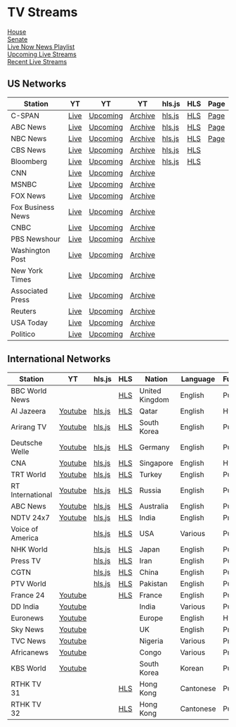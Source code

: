 # TV Streams

<link rel="stylesheet" type="text/css" href="css/markdown.css">
<link rel="shortcut icon" href="ico/favicon.png" type="image/x-icon">

[House](house.html)  
[Senate](senate.html)  
[Live Now News Playlist](https://www.youtube.com/playlist?list=PL3ZQ5CpNulQmA2Tegc98c0XXJTzuKb0wS)  
[Upcoming Live Streams](https://www.youtube.com/playlist?list=PLU12uITxBEPHHlOIWGAIezbshH82rGpKp)  
[Recent Live Streams](https://www.youtube.com/playlist?list=PLU12uITxBEPFteq84ODnPRJjskBgVQC2M)

## US Networks

| Station | YT | YT | YT | hls.js | HLS | Page | 
|-|-|-|-|-|-|-|
| C-SPAN | [Live](https://www.youtube.com/c/cspan/live) | [Upcoming](https://www.youtube.com/c/cspan/videos?view=2&live_view=502) | [Archive](https://www.youtube.com/c/cspan/videos?view=2&live_view=503) | [hls.js](https://www.danburd.com/hlsjsvideo.html?stream=https://skystreams-lh.akamaihd.net/i/SkyC1_1@500806/master.m3u8) | [HLS](https://skystreams-lh.akamaihd.net/i/SkyC1_1@500806/master.m3u8) | [Page](https://www.danburd.com/cspan.html) |
| ABC News | [Live](https://www.youtube.com/c/ABCNews/live) | [Upcoming](https://www.youtube.com/c/ABCNews/videos?view=2&live_view=502) | [Archive](https://www.youtube.com/c/ABCNews/videos?view=2&live_view=503) | [hls.js](https://www.danburd.com/hlsjsvideo.html?stream=https://content.uplynk.com/channel/3324f2467c414329b3b0cc5cd987b6be.m3u8) | [HLS](https://content.uplynk.com/channel/3324f2467c414329b3b0cc5cd987b6be.m3u8) | [Page](https://www.danburd.com/abcnews.html) |
| NBC News | [Live](https://www.youtube.com/c/NBCNews/live) | [Upcoming](https://www.youtube.com/c/NBCNews/videos?view=2&live_view=502) | [Archive](https://www.youtube.com/c/NBCNews/videos?view=2&live_view=503) | [hls.js](https://www.danburd.com/hlsjsvideo.html?stream=https://nbcnews2.akamaized.net/hls/live/723426/NBCNewsPlaymaker24x7Linear99a3a827-ua/master.m3u8) | [HLS](https://nbcnews2.akamaized.net/hls/live/723426/NBCNewsPlaymaker24x7Linear99a3a827-ua/master.m3u8) | [Page](https://www.danburd.com/nbcnews.html) |
| CBS News | [Live](https://www.youtube.com/c/CBSNews/live) | [Upcoming](https://www.youtube.com/c/CBSNews/videos?view=2&live_view=502) | [Archive](https://www.youtube.com/c/CBSNews/videos?view=2&live_view=503) | [hls.js](https://www.danburd.com/hlsjsvideo.html?stream=https://cbsnewshd-lh.akamaihd.net/i/CBSNHD_7@199302/master.m3u8) | [HLS](https://cbsnewshd-lh.akamaihd.net/i/CBSNHD_7@199302/master.m3u8) |
| Bloomberg | [Live](https://www.youtube.com/c/BloombergNews/live) | [Upcoming](https://www.youtube.com/channel/UCUMZ7gohGI9HcU9VNsr2FJQ/videos?view=2&live_view=502) | [Archive](https://www.youtube.com/channel/UCUMZ7gohGI9HcU9VNsr2FJQ/videos?view=2&live_view=503) | [hls.js](https://www.danburd.com/hlsjsvideo.html?stream=https://liveproduseast.akamaized.net/us/Channel-USTV-AWS-virginia-1/Source-USTV-1000-1_live.m3u8) | [HLS](https://liveproduseast.akamaized.net/us/Channel-USTV-AWS-virginia-1/Source-USTV-1000-1_live.m3u8) |
| CNN | [Live](https://www.youtube.com/channel/UCupvZG-5ko_eiXAupbDfxWw/live) | [Upcoming](https://www.youtube.com/channel/UCupvZG-5ko_eiXAupbDfxWw/videos?view=2&live_view=502) | [Archive](https://www.youtube.com/channel/UCupvZG-5ko_eiXAupbDfxWw/videos?view=2&live_view=503) |
| MSNBC | [Live](https://www.youtube.com/c/msnbc/live) | [Upcoming](https://www.youtube.com/c/msnbc/videos?view=2&live_view=502) | [Archive](https://www.youtube.com/c/msnbc/videos?view=2&live_view=503) |
| FOX News | [Live](https://www.youtube.com/c/FOXNews/live) | [Upcoming](https://www.youtube.com/c/FOXNews/videos?view=2&live_view=502) | [Archive](https://www.youtube.com/c/FOXNews/videos?view=2&live_view=503) |
| Fox Business News | [Live](https://www.youtube.com/c/FoxBusiness/live) | [Upcoming](https://www.youtube.com/c/FoxBusiness/videos?view=2&live_view=502) | [Archive](https://www.youtube.com/c/FoxBusiness/videos?view=2&live_view=503) |
| CNBC | [Live](https://www.youtube.com/c/CNBC/live) | [Upcoming](https://www.youtube.com/c/CNBC/videos?view=2&live_view=502) | [Archive](https://www.youtube.com/c/CNBC/videos?view=2&live_view=503) |
| PBS Newshour | [Live](https://www.youtube.com/c/PBSNewshour/live) | [Upcoming](https://www.youtube.com/c/PBSNewshour/videos?view=2&live_view=502) | [Archive](https://www.youtube.com/c/PBSNewshour/videos?view=2&live_view=503) |
| Washington Post | [Live](https://www.youtube.com/c/washingtonpost/live) | [Upcoming](https://www.youtube.com/c/washingtonpost/videos?view=2&live_view=502) | [Archive](https://www.youtube.com/c/washingtonpost/videos?view=2&live_view=503) |
| New York Times | [Live](https://www.youtube.com/c/NYTimes/live) | [Upcoming](https://www.youtube.com/c/NYTimes/videos?view=2&live_view=502) | [Archive](https://www.youtube.com/c/NYTimes/videos?view=2&live_view=503) |
| Associated Press | [Live](https://www.youtube.com/c/ap/live) | [Upcoming](https://www.youtube.com/c/ap/videos?view=2&live_view=502) | [Archive](https://www.youtube.com/c/ap/videos?view=2&live_view=503)
| Reuters | [Live](https://www.youtube.com/c/Reuters/live) | [Upcoming](https://www.youtube.com/c/Reuters/videos?view=2&live_view=502) | [Archive](https://www.youtube.com/c/Reuters/videos?view=2&live_view=503)
| USA Today | [Live](https://www.youtube.com/c/USAToday/live) | [Upcoming](https://www.youtube.com/c/USAToday/videos?view=2&live_view=502) | [Archive](https://www.youtube.com/c/USAToday/videos?view=2&live_view=503) |
| Politico | [Live](https://www.youtube.com/c/Politico/live) | [Upcoming](https://www.youtube.com/c/Politico/videos?view=2&live_view=502) | [Archive](https://www.youtube.com/c/Politico/videos?view=2&live_view=503) |

## International Networks

| Station | YT | hls.js | HLS | Nation | Language | Funding | Website | Wikipedia |
| --- | --- | --- | --- | --- | --- | --- | --- | --- |
| BBC World News |     | | [HLS](http://ott-cdn.ucom.am/s24/index.m3u8) | United Kingdom | English | Public | [Website](https://www.bbc.com/news/world_radio_and_tv) | [Wikipedia](https://en.wikipedia.org/wiki/BBC_World_News) |
| Al Jazeera | [Youtube](https://www.youtube.com/c/AlJazeeraEnglish/live) | [hls.js](https://www.danburd.com/hlsjsvideo.html?stream=https://live-hls-web-aje.getaj.net/AJE/index.m3u8) | [HLS](https://live-hls-web-aje.getaj.net/AJE/index.m3u8) | Qatar | English | Hybrid | [Website](https://www.aljazeera.com/live/) | [Wikipedia](https://en.wikipedia.org/wiki/Al_Jazeera_English) |
| Arirang TV | [Youtube](https://www.youtube.com/c/ArirangCoKrTV/live) | [hls.js](https://www.danburd.com/hlsjsvideo.html?stream=https://amdlive-ch01-ctnd-com.akamaized.net/arirang_1ch/smil:arirang_1ch.smil/master.m3u8) | [HLS](https://amdlive-ch01-ctnd-com.akamaized.net/arirang_1ch/smil:arirang_1ch.smil/master.m3u8) | South Korea | English | Public | [Website](http://www.arirang.co.kr/player/OnAir_TV.asp) | [Wikipedia](https://en.wikipedia.org/wiki/ArirangTV) |
| Deutsche Welle | [Youtube](https://www.youtube.com/c/dwnews/live) | [hls.js](https://www.danburd.com/hlsjsvideo.html?stream=https://dwamdstream102.akamaized.net/hls/live/2015525/dwstream102/index.m3u8) | [HLS](https://dwamdstream102.akamaized.net/hls/live/2015525/dwstream102/index.m3u8) | Germany | English | Public | [Website](https://www.dw.com/en/media-center/live-tv/s-100825?channel=1) | [Wikipedia](https://en.wikipedia.org/wiki/DW-TV) |
| CNA | [Youtube](https://www.youtube.com/channel/UC83jt4dlz1Gjl58fzQrrKZg/live) | [hls.js](https://www.danburd.com/hlsjsvideo.html?stream=https://d2e1asnsl7br7b.cloudfront.net/7782e205e72f43aeb4a48ec97f66ebbe/index.m3u8) | [HLS](https://d2e1asnsl7br7b.cloudfront.net/7782e205e72f43aeb4a48ec97f66ebbe/index.m3u8) | Singapore | English | Hybrid | [Website](https://www.channelnewsasia.com/news/livetv) | [Wikipedia](https://en.wikipedia.org/wiki/CNA_(news_channel)) |
| TRT World | [Youtube](https://www.youtube.com/c/TRTWorld/live) | [hls.js](https://www.danburd.com/hlsjsvideo.html?stream=https://api.trtworld.com/livestream/v1/WcM3Oa2LHD9iUjWDSRUI335NkMWVTUV351H56dqC/master.m3u8) | [HLS](https://api.trtworld.com/livestream/v1/WcM3Oa2LHD9iUjWDSRUI335NkMWVTUV351H56dqC/master.m3u8) | Turkey | English | Public | [Website](https://www.trtworld.com/live/) | [Wikipedia](https://en.wikipedia.org/wiki/TRT_World) |
| RT International | [Youtube](https://www.youtube.com/c/RT/live) | [hls.js](https://www.danburd.com/hlsjsvideo.html?stream=https://rt-glb.gcdn.co/live/rtnews/playlist.m3u8) | [HLS](https://rt-glb.gcdn.co/live/rtnews/playlist.m3u8) | Russia | English | Public | [Website](https://www.rt.com/on-air/) | [Wikipedia](https://en.wikipedia.org/wiki/RT_(TV_network)) |
| ABC News | [Youtube](https://www.youtube.com/c/NewsOnABC/live) | [hls.js](https://www.danburd.com/hlsjsvideo.html?stream=https://abc-iview-mediapackagestreams-2.akamaized.net/out/v1/6e1cc6d25ec0480ea099a5399d73bc4b/index.m3u8) | [HLS](https://abc-iview-mediapackagestreams-2.akamaized.net/out/v1/6e1cc6d25ec0480ea099a5399d73bc4b/index.m3u8) | Australia | English | Public | [Website](https://www.abc.net.au/news/) | [Wikipedia](https://en.wikipedia.org/wiki/ABC_News_(Australia)) |
| NDTV 24x7 | [Youtube](https://www.youtube.com/c/NDTV/live) | [hls.js](https://www.danburd.com/hlsjsvideo.html?stream=https://ndtv24x7elemarchana.akamaized.net/hls/live/2003678/ndtv24x7/ndtv24x7master.m3u8) | [HLS](https://ndtv24x7elemarchana.akamaized.net/hls/live/2003678/ndtv24x7/ndtv24x7master.m3u8) | India | English | Private | [Website](https://www.ndtv.com/video/live/channel/ndtv24x7) | [Wikipedia](https://en.wikipedia.org/wiki/NDTV_24x7) |
| Voice of America |     | [hls.js](https://www.danburd.com/hlsjsvideo.html?stream=https://voa-lh.akamaihd.net/i/voa_mpls_tvmc3_3@320295/master.m3u8) | [HLS](https://voa-lh.akamaihd.net/i/voa_mpls_tvmc3_3@320295/master.m3u8) | USA | Various | Public | [Website](https://www.voanews.com/watch) | [Wikipedia](https://en.wikipedia.org/wiki/Voice_of_America) |
| NHK World |     | [hls.js](https://www.danburd.com/hlsjsvideo.html?stream=https://nhkworld.webcdn.stream.ne.jp/www11/nhkworld-tv/global/2003458/live.m3u8) | [HLS](https://nhkworld.webcdn.stream.ne.jp/www11/nhkworld-tv/global/2003458/live.m3u8) | Japan | English | Public | [Website](https://www3.nhk.or.jp/nhkworld/en/live/) | [Wikipedia](https://en.wikipedia.org/wiki/NHK_World-Japan) |
| Press TV |     | [hls.js](https://www.danburd.com/hlsjsvideo.html?stream=https://live.presstv.ir/liveprs/smil:liveprs/playlist.m3u8) | [HLS](https://live.presstv.ir/liveprs/smil:liveprs/playlist.m3u8) | Iran | English | Public | [Website](https://www.presstv.ir/Live) | [Wikipedia](https://en.wikipedia.org/wiki/Press_TV) |
| CGTN |     | [hls.js](https://www.danburd.com/hlsjsvideo.html?stream=https://news.cgtn.com/resource/live/english/cgtn-news.m3u8) | [HLS](https://news.cgtn.com/resource/live/english/cgtn-news.m3u8) | China | English | Public | [Website](https://www.cgtn.com/channel/en.do) | [Wikipedia](https://en.wikipedia.org/wiki/CGTN_(TV_channel)) |
| PTV World | | [hls.js](https://www.danburd.com/hlsjsvideo.html?stream=https://live.ptv.com.pk/live/ptvworld/playlist.m3u8) | [HLS](https://live.ptv.com.pk/live/ptvworld/playlist.m3u8) | Pakistan | English | Public | [Website](https://ptv.com.pk/ptvWorld) | [Wikipedia](https://en.wikipedia.org/wiki/Pakistan_Television_Corporation) |
| France 24 | [Youtube](https://www.youtube.com/c/france24english/live) |     | [HLS](https://static.france24.com/live/F24_EN_LO_HLS/live_ios.m3u8) | France | English | Public | [Website](https://www.france24.com/en/live) | [Wikipedia](https://en.wikipedia.org/wiki/France_24) |
| DD India | [Youtube](https://www.youtube.com/c/DDIndia/live) |     |     | India | Various | Public | [Website](https://prasarbharati.gov.in/live-tv/) | [Wikipedia](https://en.wikipedia.org/wiki/DD_India) |
| Euronews | [Youtube](https://www.youtube.com/c/euronews/live) |     |     | Europe | English | Hybrid | [Website](https://www.euronews.com/live) | [Wikipedia](https://en.wikipedia.org/wiki/Euronews) |
| Sky News | [Youtube](https://www.youtube.com/c/skynews/live) |     |     | UK  | English | Private | [Website](https://news.sky.com/story/watch-sky-news-live-10315632) | [Wikipedia](https://en.wikipedia.org/wiki/Sky_News#Sky_News_International) |
| TVC News | [Youtube](https://www.youtube.com/c/TVCNewsNigeria/live) |     |     | Nigeria | Various | Private | [Website](https://tvcnews.tv/live-streaming/) | [Wikipedia](https://en.wikipedia.org/wiki/TVC_News) |
| Africanews | [Youtube](https://www.youtube.com/c/africanews/live) |     |     | Congo | Various | Private | [Website](https://www.africanews.com/live/) | [Wikipedia](https://en.wikipedia.org/wiki/Africanews) |
| KBS World | [Youtube](https://www.youtube.com/c/kbsworldtv/live) |     |     | South Korea | Korean | Public | [Website](https://kbsworld.kbs.co.kr/index_en.php) | [Wikipedia](https://en.wikipedia.org/wiki/KBS_World_(TV_channel)) |
| RTHK TV 31 |     |     | [HLS](https://www.rthk.hk/feeds/dtt/rthktv31_https.m3u8) | Hong Kong | Cantonese | Public | [Website](https://www.rthk.hk/tv) | [Wikipedia](https://en.wikipedia.org/wiki/RTHK_TV_31,_31A) |
| RTHK TV 32 |     |     | [HLS](https://www.rthk.hk/feeds/dtt/rthktv32_https.m3u8) | Hong Kong | Cantonese | Public | [Website](https://www.rthk.hk/tv) |     |
